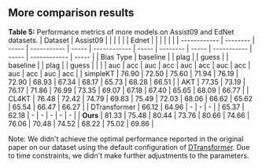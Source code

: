 ## More comparison results



**Table 5:** Performance metrics of more models on Assist09 and EdNet datasets.
|    Dataset          | Assist09 |       |             |       |              |       | Ednet    |       |             |       |              |       |
| ------------ | -------- | ----- | ----------- | ----- | ------------ | ----- | -------- | ----- | ----------- | ----- | ------------ | ----- |
|      Bias Type        | baseline |       | plag |       | guess |       | baseline |       | plag |       | guess |       |
|             | auc      | acc   | auc         | acc   | auc          | acc   | auc      | acc   | auc         | acc   | auc          | acc   |
| simpleKT     | 76.90    | 72.50 | 75.60       | 71.94 | 76.19        | 72.90 | 68.93    | 67.34 | 68.17       | 65.73 | 68.28        | 66.51 |
| AKT          | 77.35    | 73.19 | 76.17       | 71.86 | 76.99        | 73.35 | 69.07    | 67.18 | 67.40       | 65.65 | 68.09        | 66.77 |
| CL4KT        | 76.48    | 72.42 | 74.79       | 69.83 | 75.49        | 72.03 | 68.06    | 66.62 | 65.62       | 65.54 | 66.47        | 66.27 |
| DTransformer |    66.12      |  64.96     |     -        |    -   |      -        |       | 65.37   | 62.18     |   -    |      -       |   -    |      -        |    -   |
| **Ours**         | 81.33    | 75.48 | 80.44       | 73.76 | 80.66         | 74.66 | 76.06    | 70.48 | 74.52       | 68.22 | 75.02        | 69.86 |

Note: We didn't achieve the optimal performance reported in the original paper on our dataset using the default configuration of [DTransformer](https://github.com/yxonic/DTransformer). Due to time constraints, we didn't make further adjustments to the parameters.

